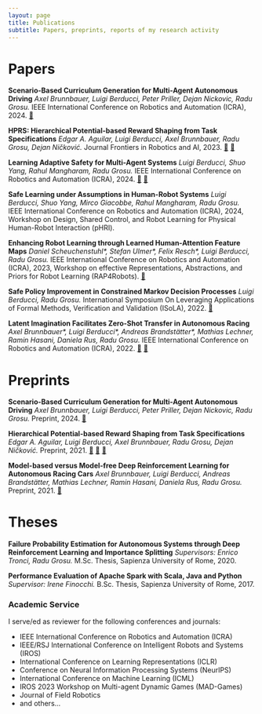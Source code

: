 ```yaml
---
layout: page
title: Publications
subtitle: Papers, preprints, reports of my research activity
---
```

# Papers

**Scenario-Based Curriculum Generation for Multi-Agent Autonomous Driving**
*Axel Brunnbauer, Luigi Berducci, Peter Priller, Dejan Nickovic, Radu Grosu.*
IEEE International Conference on Robotics and Automation (ICRA), 2024. 
[:page_facing_up:](https://arxiv.org/abs/2403.17805)

**HPRS: Hierarchical Potential-based Reward Shaping from Task Specifications**
*Edgar A. Aguilar, Luigi Berducci, Axel Brunnbauer, Radu Grosu, Dejan Ničković.*
Journal Frontiers in Robotics and AI, 2023. 
[:page_facing_up:](https://www.frontiersin.org/journals/robotics-and-ai/articles/10.3389/frobt.2024.1444188/abstract)
[:movie_camera:](https://www.youtube.com/watch?v=FbDVjWtRwrE)

**Learning Adaptive Safety for Multi-Agent Systems**
*Luigi Berducci, Shuo Yang, Rahul Mangharam, Radu Grosu.*
IEEE International Conference on Robotics and Automation (ICRA), 2024. 
[:page_facing_up:](https://arxiv.org/abs/2309.10657) 
[:movie_camera:](https://youtu.be/NDOsWzt1xWo?si=C5kRe47P6TYrKI4J)

**Safe Learning under Assumptions in Human-Robot Systems**
*Luigi Berducci, Shuo Yang, Mirco Giacobbe, Rahul Mangharam, Radu Grosu.*
IEEE International Conference on Robotics and Automation (ICRA), 2024, 
Workshop on Design, Shared Control, and Robot Learning for Physical Human-Robot Interaction (pHRI).

**Enhancing Robot Learning through Learned Human-Attention Feature Maps**
*Daniel Scheuchenstuhl\*, Stefan Ulmer\*, Felix Resch\*, Luigi Berducci, Radu Grosu.*
IEEE International Conference on Robotics and Automation (ICRA), 2023, 
Workshop on effective Representations, Abstractions, and Priors for Robot Learning (RAP4Robots).
[:page_facing_up:](https://arxiv.org/abs/2308.15327v1)

**Safe Policy Improvement in Constrained Markov Decision Processes**
*Luigi Berducci, Radu Grosu.*
International Symposium On Leveraging Applications of Formal Methods, Verification and Validation (ISoLA), 2022.
[:page_facing_up:](https://arxiv.org/abs/2210.11259)

**Latent Imagination Facilitates Zero-Shot Transfer in Autonomous Racing**
*Axel Brunnbauer\*, Luigi Berducci\*, Andreas Brandstätter\*, Mathias Lechner, Ramin Hasani, Daniela Rus, Radu Grosu.*
IEEE International Conference on Robotics and Automation (ICRA), 2022. 
[:page_facing_up:](https://arxiv.org/abs/2103.04909) 
[:movie_camera:](https://www.youtube.com/watch?v=IlN3vJxC30w)


# Preprints

**Scenario-Based Curriculum Generation for Multi-Agent Autonomous Driving**
*Axel Brunnbauer, Luigi Berducci, Peter Priller, Dejan Nickovic, Radu Grosu.*
Preprint, 2024. 
[:page_facing_up:](https://arxiv.org/abs/2403.17805)

**Hierarchical Potential-based Reward Shaping from Task Specifications**
*Edgar A. Aguilar, Luigi Berducci, Axel Brunnbauer, Radu Grosu, Dejan Ničković.*
Preprint, 2021. 
[:link:](https://sites.google.com/view/hprewardshaping/)
[:page_facing_up:](https://arxiv.org/abs/2110.02792)
[:movie_camera:](https://www.youtube.com/watch?v=FbDVjWtRwrE)

**Model-based versus Model-free Deep Reinforcement Learning for Autonomous Racing Cars**
*Axel Brunnbauer, Luigi Berducci, Andreas Brandstätter, Mathias Lechner, Ramin Hasani, Daniela Rus, Radu Grosu.*
Preprint, 2021. 
[:page_facing_up:](https://arxiv.org/abs/2103.04909)


# Theses
**Failure Probability Estimation for Autonomous Systems through Deep Reinforcement Learning and Importance Splitting**
*Supervisors: Enrico Tronci, Radu Grosu.*
M.Sc. Thesis, Sapienza University of Rome, 2020.

**Performance Evaluation of Apache Spark with Scala, Java and Python**
*Supervisor: Irene Finocchi.*
B.Sc. Thesis, Sapienza University of Rome, 2017.

### Academic Service
I serve/ed as reviewer for the following conferences and journals:
- IEEE International Conference on Robotics and Automation (ICRA)
- IEEE/RSJ International Conference on Intelligent Robots and Systems (IROS)
- International Conference on Learning Representations (ICLR)
- Conference on Neural Information Processing Systems (NeurIPS)
- International Conference on Machine Learning (ICML)
- IROS 2023 Workshop on Multi-agent Dynamic Games (MAD-Games)
- Journal of Field Robotics
- and others...
